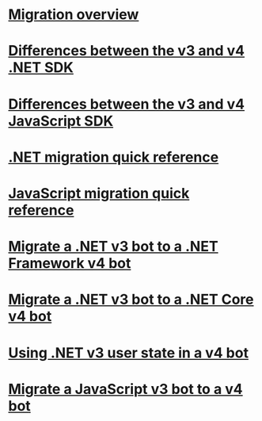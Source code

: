 # [Migration overview](migration-overview.md)
# [Differences between the v3 and v4 .NET SDK](migration-about.md)
# [Differences between the v3 and v4 JavaScript SDK](migration-about-javascript.md)
# [.NET migration quick reference](net-migration-quickreference.md)
# [JavaScript migration quick reference](javascript-migration-quickreference.md)
# [Migrate a .NET v3 bot to a .NET Framework v4 bot](conversion-framework.md)
# [Migrate a .NET v3 bot to a .NET Core v4 bot](conversion-core.md)
# [Using .NET v3 user state in a v4 bot](csharp-user-state-using.md)
# [Migrate a JavaScript v3 bot to a v4 bot](conversion-javascript.md)

<!-- Remember to add JavaScript user state topic -->

<!-- Current target:
_intro/overview_
    Summary of our approach to migration, including what's in this node, with links. (pending)
Differences between the v3 and v4 .NET SDK
Differences between the v3 and v4 JavaScript SDK (pending rough draft Jonathan S)
.NET migration quick reference
JavaScript migration quick reference
Migrate a .NET v3 bot to a Framework v4 bot
Migrate a .NET v3 bot to a Core v4 bot
Migrate a JavaScript v3 bot to v4

(For walkthroughs and overview: mention why you'd use each approach)
-->